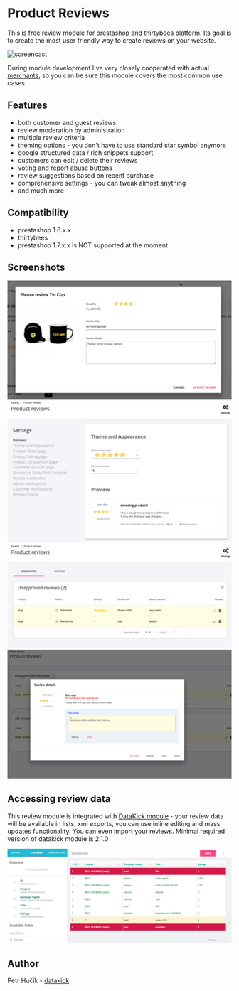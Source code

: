 # Product Reviews

This is free review module for prestashop and thirtybees platform. Its goal is to
create the most user friendly way to create reviews on your website.

![screencast](https://www.getdatakick.com/images/extras/revws-product-reviews/screencast.gif)

During module development I've very closely cooperated with actual [merchants](https://forum.thirtybees.com/topic/1235/i-m-going-to-create-a-free-module), so you can be sure this module covers the most common use cases.

## Features

- both customer and guest reviews
- review moderation by administration
- multiple review criteria
- theming options - you don't have to use standard star symbol anymore
- google structured data / rich snippets support
- customers can edit / delete their reviews
- voting and report abuse buttons
- review suggestions based on recent purchase
- comprehensive settings - you can tweak almost anything
- and much more

## Compatibility

- prestashop 1.6.x.x
- thirtybees
- prestashop 1.7.x.x is NOT supported at the moment

## Screenshots

![creating review](.tbstore/images/image-1.png)
![settings](.tbstore/images/image-2.png)
![moderation](.tbstore/images/image-3.png)
![replying to reviews](.tbstore/images/image-4.png)

## Accessing review data

This review module is integrated with [DataKick module](https://www.getdatakick.com/) - your review data will be available in lists, xml exports, you can use inline editing and mass updates functionality. You can even import your reviews. Minimal required version of datakick module is 2.1.0

![price alert datakick integration](.tbstore/images/image-5.png)

## Author

Petr Hučík - [datakick](https://www.getdatakick.com)
